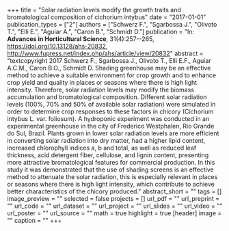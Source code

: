 +++
title = "Solar radiation levels modify the growth traits and bromatological composition of cichorium intybus"
date = "2017-01-01"
publication_types = ["2"]
authors = ["Schwerz F.", "Sgarbossa J.", "Olivoto T.", "Elli E.", "Aguiar A.", "Caron B.", "Schmidt D."]
publication = "In: **Advances in Horticultural Science**, 31(4):257--265, https://doi.org/10.13128/ahs-20832, http://www.fupress.net/index.php/ahs/article/view/20832"
abstract = "textcopyright 2017 Schwerz F., Sgarbossa J., Olivoto T., Elli E.F., Aguiar A.C.M., Caron B.O., Schmidt D. Shading greenhouse may be an effective method to achieve a suitable environment for crop growth and to enhance crop yield and quality in places or seasons where there is high light intensity. Therefore, solar radiation levels may modify the biomass accumulation and bromatological composition. Different solar radiation levels (100%, 70% and 50% of available solar radiation) were simulated in order to determine crop responses to these factors in chicory (Cichorium intybus L. var. foliosum). A hydroponic experiment was conducted in an experimental greenhouse in the city of Frederico Westphalen, Rio Grande do Sul, Brazil. Plants grown in lower solar radiation levels are more efficient in converting solar radiation into dry matter, had a higher lipid content, increased chlorophyll indices a, b and total, as well as reduced leaf thickness, acid detergent fiber, cellulose, and lignin content, presenting more attractive bromatological features for commercial production. In this study it was demonstrated that the use of shading screens is an effective method to attenuate the solar radiation, this is especially relevant in places or seasons where there is high light intensity, which contribute to achieve better characteristics of the chicory produced."
abstract_short = ""
tags = []
image_preview = ""
selected = false
projects = []
url_pdf = ""
url_preprint = ""
url_code = ""
url_dataset = ""
url_project = ""
url_slides = ""
url_video = ""
url_poster = ""
url_source = ""
math = true
highlight = true
[header]
image = ""
caption = ""
+++
